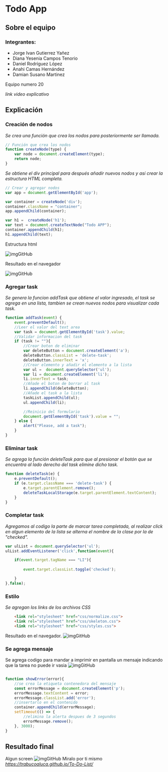 # Todo App

## Sobre el equipo
### Integrantes:
- Jorge Ivan Gutierrez Yañez
- Diana Yesenia Campos Tenorio
- Daniel Rodríguez López
- Anahi Camas Hernández 
- Damian Susano Martinez 

Equipo numero 20

_link video explicativo_ 

## Explicación
### Creación de nodos
_Se crea una función que crea los nodos para posteriormente ser llamada._ 

```javascript
// Función que crea los nodos 
function createNode(type) {
    var node = document.createElement(type);
    return node;
}
```
_Se obtiene el div principal para después añadir nuevos nodos y así crear la estructura HTML completa._
```javascript
// Crear y agregar nodos 
var app = document.getElementById('app');

var container = createNode('div');
container.className = "container";
app.appendChild(container);

var h1 =  createNode('h1');
var text = document.createTextNode("Todo APP");
container.appendChild(h1);
h1.appendChild(text);
```
Estructura html

![imgGitHub](https://github.com/trabucoaluca/To-Do-List/blob/master/img/estructurahtml.png)

Resultado en el navegador

![imgGitHub](https://github.com/trabucoaluca/To-Do-List/blob/master/img/interfazsinestilo.png)

### Agregar task
_Se genera la funcion addTask que obtiene el valor ingresado, el task se agrega en una lista, tambien se crean nuevos nodos para visualizar cada task._
```javascript
function addTask(event) {
    event.preventDefault();
    //Leer el valor del text area
    var task = document.getElementById('task').value;
    //Validar informacion del task
    if (task != ""){
        //Crear boton de eliminar
        var deleteButton = document.createElement('a');
        deleteButton.classList = 'delete-task';
        deleteButton.innerText = 'x';
        //Crear elemento y añadir el elemento a la lista
        var ul =  document.querySelector('ul');
        var li = document.createElement('li');
        li.innerText = task;
        //Añade el boton de borrar al task
        li.appendChild(deleteButton);
        //Añade el task a la lista
        taskList.appendChild(ul);
        ul.appendChild(li);

        //Reinicio del formulario
        document.getElementById('task').value = "";
    } else {
        alert("Please, add a task");
    }
}
```
### Eliminar task
_Se agrega la función deleteTask para que al presionar el botón que se encuentra al lado derecho del task elimine dicho task._
```javascript
function deleteTask(e) {
    e.preventDefault();
    if (e.target.className === 'delete-task') {
        e.target.parentElement.remove();
        deleteTaskLocalStorage(e.target.parentElement.textContent);
    }
}
```
### Completar task
_Agregamos al codigo la parte de marcar tarea completada, al realizar click en algun elemento de la lista se alterna el nombre de la clase por la de "checked"._
```javascript
var ulList = document.querySelector('ul');
ulList.addEventListener('click',function(event){

    if(event.target.tagName === "LI"){
        
        event.target.classList.toggle('checked');

    }
},false);
```
### Estilo
_Se agregan los links de los archivos CSS_
```html
    <link rel="stylesheet" href="css/normalize.css">
    <link rel="stylesheet" href="css/skeleton.css">
    <link rel="stylesheet" href="css/styles.css">
```
Resultado en el navegador.
![imgGitHub](https://github.com/trabucoaluca/To-Do-List/blob/master/img/Task-completed.png)


### Se agrega mensaje
Se agrega codigo para mandar a imprimir en pantalla un mensaje indicando que la tarea no puede ir vasia
![imgGitHub](https://github.com/trabucoaluca/To-Do-List/blob/master/img/msjError.png)
```javascript

function showError(error){
    //se crea la etiqueta contenedora del mensaje
    const errorMessage = document.createElement('p');
    errorMessage.textContent = error;
    errorMessage.classList.add('error');
    //insertarlo en el contenido     
    container.appendChild(errorMessage);
    setTimeout(() => {
        //elimina la alerta despues de 3 segundos
        errorMessage.remove();
    }, 3000);
}
```
## Resultado final 
Algun screen
![imgGitHub]()
Miralo por ti mismo
 _https://trabucoaluca.github.io/To-Do-List/_
 
 
